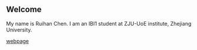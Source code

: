 ## Welcome 

My name is Ruihan Chen. 
I am an IBI1 student at ZJU-UoE institute, Zhejiang University.

[webpage](https://c.zju.edu.cn/) 
